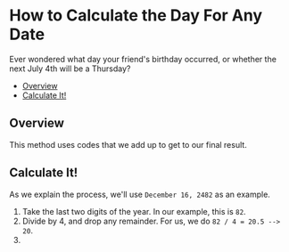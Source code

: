 # How to Calculate the Day For Any Date
Ever wondered what day your friend's birthday occurred, or whether the next July 4th will be a Thursday?

 - [Overview](#overview)
 - [Calculate It!](#calculate-it)

## Overview
This method uses codes that we add up to get to our final result.

## Calculate It!
As we explain the process, we'll use `December 16, 2482` as an example.

 1. Take the last two digits of the year. In our example, this is `82`.
 2. Divide by 4, and drop any remainder. For us, we do `82 / 4 = 20.5 --> 20`.
 3. 
